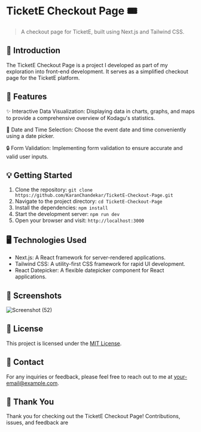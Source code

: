 # TicketE Checkout Page 🎟️

> A checkout page for TicketE, built using Next.js and Tailwind CSS.

## 🌟 Introduction

The TicketE Checkout Page is a project I developed as part of my exploration into front-end development. It serves as a simplified checkout page for the TicketE platform.

## 🎫 Features

✨ Interactive Data Visualization: Displaying data in charts, graphs, and maps to provide a comprehensive overview of Kodagu's statistics.

📅 Date and Time Selection: Choose the event date and time conveniently using a date picker.

🔒 Form Validation: Implementing form validation to ensure accurate and valid user inputs.

## 💡 Getting Started

1. Clone the repository: `git clone https://github.com/KaranChandekar/TicketE-Checkout-Page.git`
2. Navigate to the project directory: `cd TicketE-Checkout-Page`
3. Install the dependencies: `npm install`
4. Start the development server: `npm run dev`
5. Open your browser and visit: `http://localhost:3000`

## 🖥️ Technologies Used

- Next.js: A React framework for server-rendered applications.
- Tailwind CSS: A utility-first CSS framework for rapid UI development.
- React Datepicker: A flexible datepicker component for React applications.

## 📸 Screenshots

![Screenshot (52)](https://github.com/KaranChandekar/TicketE-Checkout-Page/assets/93200960/f2d3dd0f-ca0b-4df5-b4a5-cd1ce2407b40)

## 📝 License

This project is licensed under the [MIT License](LICENSE).

## 📧 Contact

For any inquiries or feedback, please feel free to reach out to me at [your-email@example.com](mailto:your-email@example.com).

## 🌟 Thank You

Thank you for checking out the TicketE Checkout Page! Contributions, issues, and feedback are
